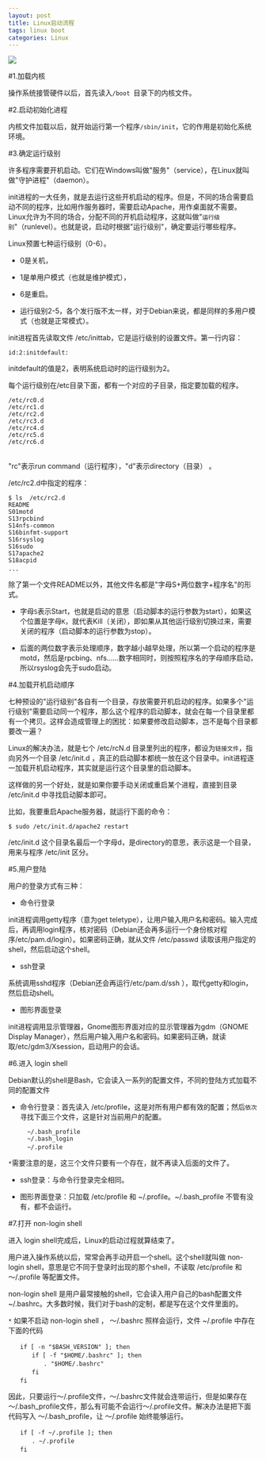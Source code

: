 ```yaml
---
layout: post
title: Linux启动流程
tags: linux boot
categories: Linux
---
```



<div class="toc"></div>

![](http://image.beekka.com/blog/201308/bg2013081708.png)

#1.加载内核

操作系统接管硬件以后，首先读入`/boot `目录下的内核文件。

#2.启动初始化进程

内核文件加载以后，就开始运行第一个程序`/sbin/init`，它的作用是初始化系统环境。

#3.确定运行级别

许多程序需要开机启动。它们在Windows叫做"服务"（service），在Linux就叫做"守护进程"（daemon）。

init进程的一大任务，就是去运行这些开机启动的程序。但是，不同的场合需要启动不同的程序，比如用作服务器时，需要启动Apache，用作桌面就不需要。Linux允许为不同的场合，分配不同的开机启动程序，这就叫做"`运行级别`"（runlevel）。也就是说，启动时根据"运行级别"，确定要运行哪些程序。

Linux预置七种运行级别（0-6）。

* 0是关机，

* 1是单用户模式（也就是维护模式），

* 6是重启。

* 运行级别2-5，各个发行版不太一样，对于Debian来说，都是同样的多用户模式（也就是正常模式）。

init进程首先读取文件 /etc/inittab，它是运行级别的设置文件。第一行内容：
	
	id:2:initdefault:

initdefault的值是2，表明系统启动时的运行级别为2。

每个运行级别在/etc目录下面，都有一个对应的子目录，指定要加载的程序。
	
	/etc/rc0.d 
	/etc/rc1.d
	/etc/rc2.d
	/etc/rc3.d
	/etc/rc4.d
	/etc/rc5.d
	/etc/rc6.d
	　　
"rc"表示run command（运行程序），"d"表示directory（目录）	。

/etc/rc2.d中指定的程序：

	$ ls  /etc/rc2.d
	README
	S01motd
	S13rpcbind
	S14nfs-common
	S16binfmt-support
	S16rsyslog
	S16sudo
	S17apache2
	S18acpid
	...　

除了第一个文件README以外，其他文件名都是"字母S+两位数字+程序名"的形式。

* 字母`S`表示Start，也就是启动的意思（启动脚本的运行参数为start），如果这个位置是字母`K`，就代表Kill（关闭），即如果从其他运行级别切换过来，需要关闭的程序（启动脚本的运行参数为stop）。

* 后面的两位数字表示处理顺序，数字越小越早处理，所以第一个启动的程序是motd，然后是rpcbing、nfs......数字相同时，则按照程序名的字母顺序启动，所以rsyslog会先于sudo启动。

#4.加载开机启动顺序

七种预设的"运行级别"各自有一个目录，存放需要开机启动的程序。如果多个"运行级别"需要启动同一个程序，那么这个程序的启动脚本，就会在每一个目录里都有一个拷贝。这样会造成管理上的困扰：如果要修改启动脚本，岂不是每个目录都要改一遍？

Linux的解决办法，就是七个 /etc/rcN.d 目录里列出的程序，都设为`链接文件`，指向另外一个目录 /etc/init.d ，真正的启动脚本都统一放在这个目录中。init进程逐一加载开机启动程序，其实就是运行这个目录里的启动脚本。

这样做的另一个好处，就是如果你要手动关闭或重启某个进程，直接到目录 /etc/init.d 中寻找启动脚本即可。

比如，我要重启Apache服务器，就运行下面的命令：
	
	$ sudo /etc/init.d/apache2 restart
	
/etc/init.d 这个目录名最后一个字母d，是directory的意思，表示这是一个目录，用来与程序 /etc/init 区分。

#5.用户登陆

用户的登录方式有三种：

* 命令行登录

init进程调用getty程序（意为get teletype），让用户输入用户名和密码。输入完成后，再调用login程序，核对密码（Debian还会再多运行一个身份核对程序/etc/pam.d/login）。如果密码正确，就从文件 /etc/passwd 读取该用户指定的shell，然后启动这个shell。

* ssh登录

系统调用sshd程序（Debian还会再运行/etc/pam.d/ssh ），取代getty和login，然后启动shell。

* 图形界面登录

init进程调用显示管理器，Gnome图形界面对应的显示管理器为gdm（GNOME Display Manager），然后用户输入用户名和密码。如果密码正确，就读取/etc/gdm3/Xsession，启动用户的会话。

#6.进入 login shell

Debian默认的shell是Bash，它会读入一系列的配置文件，不同的登陆方式加载不同的配置文件

* 命令行登录：首先读入 /etc/profile，这是对所有用户都有效的配置；然后`依次`寻找下面三个文件，这是针对当前用户的配置。
	
		~/.bash_profile
		~/.bash_login
		~/.profile　　

`*`需要注意的是，这三个文件只要有一个存在，就不再读入后面的文件了。

* ssh登录：与命令行登录完全相同。

* 图形界面登录：只加载 /etc/profile 和 ~/.profile。~/.bash_profile 不管有没有，都不会运行。

#7.打开 non-login shell

进入 login shell完成后，Linux的启动过程就算结束了。

用户进入操作系统以后，常常会再手动开启一个shell。这个shell就叫做 non-login shell，意思是它不同于登录时出现的那个shell，不读取 /etc/profile 和 ～/.profile 等配置文件。

non-login shell 是用户最常接触的shell，它会读入用户自己的bash配置文件 ~/.bashrc。大多数时候，我们对于bash的定制，都是写在这个文件里面的。

`*` 如果不启动 non-login shell ， ～/.bashrc 照样会运行，文件 ~/.profile 中存在下面的代码

~~~
　　if [ -n "$BASH_VERSION" ]; then
　　　　if [ -f "$HOME/.bashrc" ]; then
　　　　　　. "$HOME/.bashrc"
　　　　fi
　　fi
~~~

因此，只要运行～/.profile文件，～/.bashrc文件就会连带运行，但是如果存在～/.bash_profile文件，那么有可能不会运行～/.profile文件。解决办法是把下面代码写入 ～/.bash_profile，让 ～/.profile 始终能够运行。


~~~
　　if [ -f ~/.profile ]; then
　　　　. ~/.profile
　　fi
~~~

